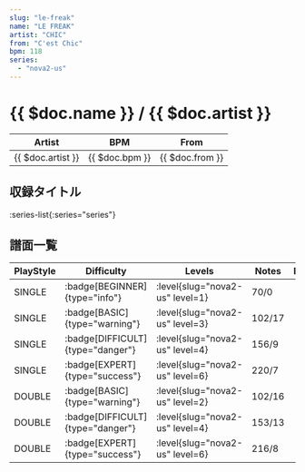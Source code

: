 ```yaml
---
slug: "le-freak"
name: "LE FREAK"
artist: "CHIC"
from: "C'est Chic"
bpm: 118
series:
  - "nova2-us"
---
```


# {{ $doc.name }} / {{ $doc.artist }}

|Artist|BPM|From|
|------|---|----|
|{{ $doc.artist }}|{{ $doc.bpm }}|{{ $doc.from }}|

## 収録タイトル

:series-list{:series="series"}

## 譜面一覧

|PlayStyle|Difficulty|Levels|Notes|Movie|
|---------|----------|------|-----|-----|
|SINGLE| :badge[BEGINNER]{type="info"}|<div class="field is-grouped is-grouped-multiline"> :level{slug="nova2-us" level=1}</div>|70/0||
|SINGLE| :badge[BASIC]{type="warning"}|<div class="field is-grouped is-grouped-multiline"> :level{slug="nova2-us" level=3}</div>|102/17||
|SINGLE| :badge[DIFFICULT]{type="danger"}|<div class="field is-grouped is-grouped-multiline"> :level{slug="nova2-us" level=4}</div>|156/9||
|SINGLE| :badge[EXPERT]{type="success"}|<div class="field is-grouped is-grouped-multiline"> :level{slug="nova2-us" level=6}</div>|220/7||
|DOUBLE| :badge[BASIC]{type="warning"}|<div class="field is-grouped is-grouped-multiline"> :level{slug="nova2-us" level=2}</div>|102/16||
|DOUBLE| :badge[DIFFICULT]{type="danger"}|<div class="field is-grouped is-grouped-multiline"> :level{slug="nova2-us" level=4}</div>|153/13||
|DOUBLE| :badge[EXPERT]{type="success"}|<div class="field is-grouped is-grouped-multiline"> :level{slug="nova2-us" level=6}</div>|216/8||
